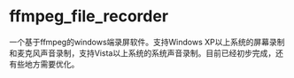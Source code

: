 # ffmpeg_file_recorder
一个基于ffmpeg的windows端录屏软件。支持Windows XP以上系统的屏幕录制和麦克风声音录制，支持Vista以上系统的系统声音录制。目前已经初步完成，还有些地方需要优化。
